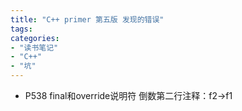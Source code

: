 ```yaml
---
title: "C++ primer 第五版 发现的错误"
tags: 
categories: 
- "读书笔记"
- "C++"
- "坑"
---
```


- P538 final和override说明符
倒数第二行注释：f2->f1

